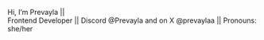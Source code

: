   Hi, I’m Prevayla ||  
  Frontend Developer ||
  Discord @Prevayla and on X @prevaylaa ||
  Pronouns: she/her
<!---
Prevayla/Prevayla is a ✨ special ✨ repository because its `README.md` (this file) appears on your GitHub profile.
You can click the Preview link to take a look at your changes.
--->
